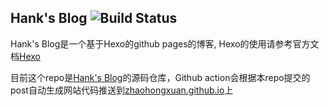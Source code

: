 
## Hank's Blog ![Build Status](https://github.com/zhaohongxuan/blog_source/actions/workflows/deploy.yml/badge.svg?branch=gh-pages)

Hank's Blog是一个基于Hexo的github pages的博客, Hexo的使用请参考官方文档[Hexo](https://github.com/hexojs/hexo)

目前这个repo是[Hank's Blog](https://zhaohongxuan.github.io)的源码仓库，Github action会根据本repo提交的post自动生成网站代码推送到[zhaohongxuan.github.io](https://github.com/zhaohongxuan/zhaohongxuan.github.io)上


